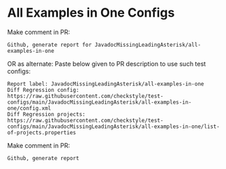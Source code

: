 # All Examples in One Configs
Make comment in PR:
```
Github, generate report for JavadocMissingLeadingAsterisk/all-examples-in-one
```
OR as alternate:
Paste below given to PR description to use such test configs:
```
Report label: JavadocMissingLeadingAsterisk/all-examples-in-one
Diff Regression config: https://raw.githubusercontent.com/checkstyle/test-configs/main/JavadocMissingLeadingAsterisk/all-examples-in-one/config.xml
Diff Regression projects: https://raw.githubusercontent.com/checkstyle/test-configs/main/JavadocMissingLeadingAsterisk/all-examples-in-one/list-of-projects.properties
```
Make comment in PR:
```
Github, generate report
```
